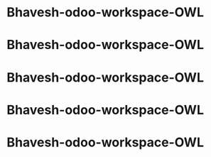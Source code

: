 # Bhavesh-odoo-workspace-OWL
# Bhavesh-odoo-workspace-OWL
# Bhavesh-odoo-workspace-OWL
# Bhavesh-odoo-workspace-OWL
# Bhavesh-odoo-workspace-OWL
